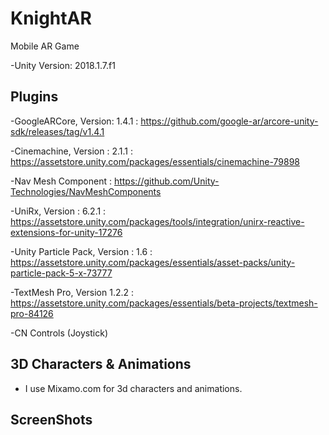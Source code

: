 # KnightAR
Mobile AR Game

-Unity Version: 2018.1.7.f1

## Plugins

-GoogleARCore, Version: 1.4.1 : https://github.com/google-ar/arcore-unity-sdk/releases/tag/v1.4.1

-Cinemachine, Version : 2.1.1 : https://assetstore.unity.com/packages/essentials/cinemachine-79898

-Nav Mesh Component : https://github.com/Unity-Technologies/NavMeshComponents

-UniRx, Version : 6.2.1 : https://assetstore.unity.com/packages/tools/integration/unirx-reactive-extensions-for-unity-17276

-Unity Particle Pack, Version : 1.6 : https://assetstore.unity.com/packages/essentials/asset-packs/unity-particle-pack-5-x-73777

-TextMesh Pro, Version 1.2.2 : https://assetstore.unity.com/packages/essentials/beta-projects/textmesh-pro-84126

-CN Controls (Joystick)

## 3D Characters & Animations

- I use Mixamo.com for 3d characters and animations.

## ScreenShots

